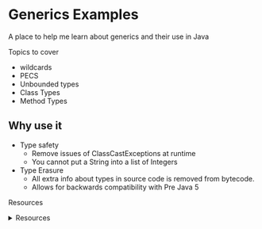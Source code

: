 # Generics Examples

A place to help me learn about generics and their use in Java

Topics to cover

- wildcards
- PECS
- Unbounded types
- Class Types
- Method Types

## Why use it

* Type safety 
    * Remove issues of ClassCastExceptions at runtime
    * You cannot put a String into a list of Integers
* Type Erasure
    * All extra info about types in source code is removed from bytecode. 
    * Allows for backwards compatibility with Pre Java 5

Resources

<details>
<summary>Resources</summary>
* [Effective Java Book](http://amzn.eu/hmH0GKq)
* [Java generics book](http://amzn.eu/an08rmI)
* [Oracle's tutorial](https://docs.oracle.com/javase/tutorial/java/generics/index.html)
* [Another Oracle's tutorial](https://docs.oracle.com/javase/tutorial/extra/generics/index.html)
* [Wikipage](https://en.wikipedia.org/wiki/Generics_in_Java)
</details>